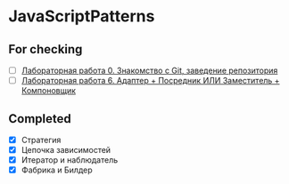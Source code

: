 # JavaScriptPatterns

## For checking

- [ ] [Лабораторная работа 0. Знакомство с Git, заведение репозитория](https://github.com/alex1998dmit/JavaScriptPatterns/tree/master)
- [ ] [Лабораторная работа 6. Адаптер + Посредник ИЛИ Заместитель + Компоновщик](https://github.com/alex1998dmit/JavaScriptPatterns/tree/master/adapter_mediator)

## Completed

- [x] Стратегия
- [x] Цепочка зависимостей
- [x] Итератор и наблюдатель
- [x] Фабрика и Билдер
